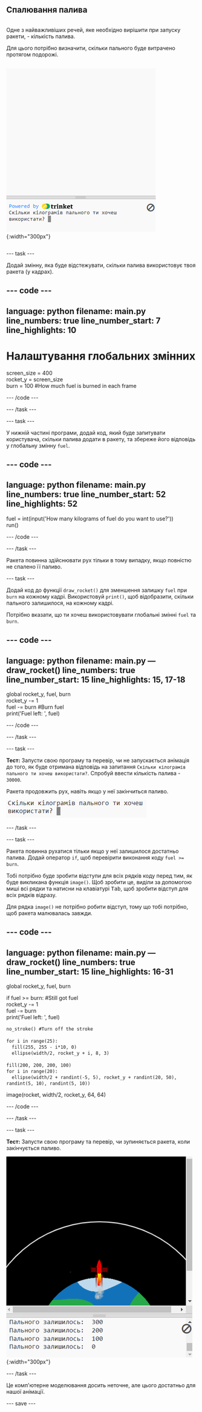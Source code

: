 ## Спалювання палива

<div style="display: flex; flex-wrap: wrap">
<div style="flex-basis: 200px; flex-grow: 1; margin-right: 15px;">

Одне з найважливіших речей, яке необхідно вирішити при запуску ракети, - кількість палива. 

Для цього потрібно визначити, скільки пального буде витрачено протягом подорожі.
</div>

![Питання в області виводу про те, скільки потрібно палива.](images/burn_question_full.png){:width="300px"}

</div>

--- task ---

Додай змінну, яка буде відстежувати, скільки палива використовує твоя ракета (у кадрах).

--- code ---
---
language: python filename: main.py line_numbers: true line_number_start: 7
line_highlights: 10
---

# Налаштування глобальних змінних
screen_size = 400   
rocket_y = screen_size  
burn = 100 #How much fuel is burned in each frame

--- /code ---

--- /task ---


--- task ---

У нижній частині програми, додай код, який буде запитувати користувача, скільки палива додати в ракету, та збереже його відповідь у глобальну змінну `fuel`.

--- code ---
---
language: python filename: main.py line_numbers: true line_number_start: 52
line_highlights: 52
---

fuel = int(input('How many kilograms of fuel do you want to use?'))   
run()

--- /code ---

--- /task ---

Ракета повинна здійснювати рух тільки в тому випадку, якщо повністю не спалено її паливо.

--- task ---

Додай код до функції `draw_rocket()` для зменшення залишку `fuel` при `burn` на кожному кадрі. Використовуй `print()`, щоб відобразити, скільки пального залишилося, на кожному кадрі.

Потрібно вказати, що ти хочеш використовувати глобальні змінні `fuel` та `burn`.

--- code ---
---
language: python filename: main.py — draw_rocket() line_numbers: true line_number_start: 15
line_highlights: 15, 17-18
---

  global rocket_y, fuel, burn   
rocket_y -= 1   
fuel -= burn #Burn fuel   
print('Fuel left: ', fuel)

--- /code ---

--- /task ---

--- task ---

**Тест:** Запусти свою програму та перевір, чи не запускається анімація до того, як буде отримана відповідь на запитання `Скільки кілограмів пального ти хочеш використати?`. Спробуй ввести кількість палива - `30000`.

Ракета продовжить рух, навіть якщо у неї закінчиться паливо.

![Програма з питанням у вихідній області про те, скільки потрібно палива.](images/burn_question.png)

--- /task ---

--- task ---

Ракета повинна рухатися тільки якщо у неї залишилося достатньо палива. Додай оператор `if`, щоб перевірити виконання коду `fuel >= burn`.

Тобі потрібно буде зробити відступи для всіх рядків коду перед тим, як буде викликана функція `image()`. Щоб зробити це, виділи за допомогою миші всі рядки та натисни на клавіатурі <kbd>Tab</kbd>, щоб зробити відступ для всіх рядків відразу.

Для рядка `image()` не потрібно робити відступ, тому що тобі потрібно, щоб ракета малювалась завжди.

--- code ---
---
language: python filename: main.py — draw_rocket() line_numbers: true line_number_start: 15
line_highlights: 16-31
---

  global rocket_y, fuel, burn

  if fuel >= burn: #Still got fuel   
rocket_y -= 1   
fuel -= burn   
print('Fuel left: ', fuel)   

    no_stroke() #Turn off the stroke   
    
    for i in range(25):   
      fill(255, 255 - i*10, 0)   
      ellipse(width/2, rocket_y + i, 8, 3)    
    
    fill(200, 200, 200, 100)   
    for i in range(20):   
      ellipse(width/2 + randint(-5, 5), rocket_y + randint(20, 50), randint(5, 10), randint(5, 10))

  image(rocket, width/2, rocket_y, 64, 64)

--- /code ---

--- /task ---

--- task ---

**Тест:** Запусти свою програму та перевір, чи зупиняється ракета, коли закінчується паливо.

![Зображення ракети посередині екрана з оператором 'Пального залишилось: 0'.](images/burn_empty.png){:width="300px"}

--- /task ---

Це комп'ютерне моделювання досить неточне, але цього достатньо для нашої анімації.

--- save ---

